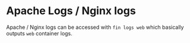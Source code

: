 # Apache Logs / Nginx logs

Apache / Nginx logs can be accessed with `fin logs web` which basically outputs `web` container logs.
